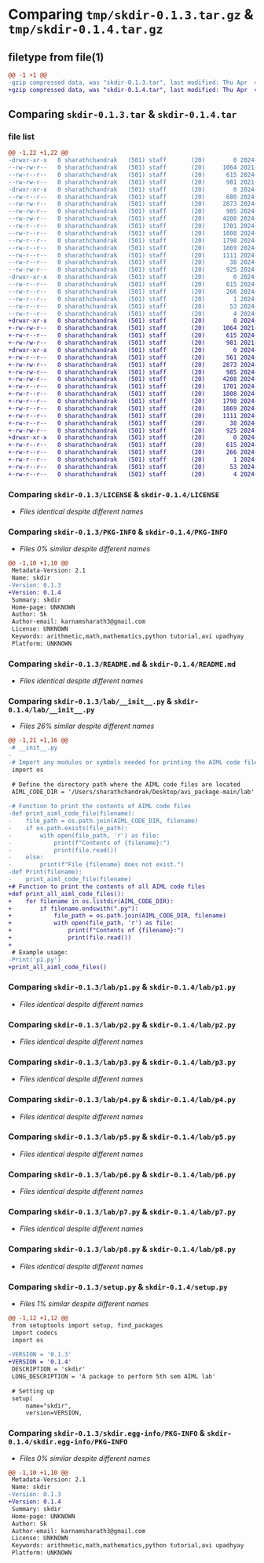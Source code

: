 # Comparing `tmp/skdir-0.1.3.tar.gz` & `tmp/skdir-0.1.4.tar.gz`

## filetype from file(1)

```diff
@@ -1 +1 @@
-gzip compressed data, was "skdir-0.1.3.tar", last modified: Thu Apr  4 02:59:59 2024, max compression
+gzip compressed data, was "skdir-0.1.4.tar", last modified: Thu Apr  4 03:05:57 2024, max compression
```

## Comparing `skdir-0.1.3.tar` & `skdir-0.1.4.tar`

### file list

```diff
@@ -1,22 +1,22 @@
-drwxr-xr-x   0 sharathchandrak   (501) staff       (20)        0 2024-04-04 02:59:59.467301 skdir-0.1.3/
--rw-rw-r--   0 sharathchandrak   (501) staff       (20)     1064 2021-07-27 04:28:46.000000 skdir-0.1.3/LICENSE
--rw-r--r--   0 sharathchandrak   (501) staff       (20)      615 2024-04-04 02:59:59.467120 skdir-0.1.3/PKG-INFO
--rw-rw-r--   0 sharathchandrak   (501) staff       (20)      981 2021-07-27 04:28:46.000000 skdir-0.1.3/README.md
-drwxr-xr-x   0 sharathchandrak   (501) staff       (20)        0 2024-04-04 02:59:59.465758 skdir-0.1.3/lab/
--rw-r--r--   0 sharathchandrak   (501) staff       (20)      680 2024-04-04 02:52:48.000000 skdir-0.1.3/lab/__init__.py
--rw-rw-r--   0 sharathchandrak   (501) staff       (20)     2873 2024-04-03 16:35:15.000000 skdir-0.1.3/lab/p1.py
--rw-rw-r--   0 sharathchandrak   (501) staff       (20)      985 2024-04-03 16:35:24.000000 skdir-0.1.3/lab/p2.py
--rw-rw-r--   0 sharathchandrak   (501) staff       (20)     4208 2024-04-03 16:35:34.000000 skdir-0.1.3/lab/p3.py
--rw-r--r--   0 sharathchandrak   (501) staff       (20)     1701 2024-04-03 16:36:03.000000 skdir-0.1.3/lab/p4.py
--rw-r--r--   0 sharathchandrak   (501) staff       (20)     1808 2024-04-03 16:36:40.000000 skdir-0.1.3/lab/p5.py
--rw-r--r--   0 sharathchandrak   (501) staff       (20)     1798 2024-04-03 16:36:57.000000 skdir-0.1.3/lab/p6.py
--rw-r--r--   0 sharathchandrak   (501) staff       (20)     1869 2024-04-03 16:37:20.000000 skdir-0.1.3/lab/p7.py
--rw-r--r--   0 sharathchandrak   (501) staff       (20)     1111 2024-04-03 16:38:04.000000 skdir-0.1.3/lab/p8.py
--rw-r--r--   0 sharathchandrak   (501) staff       (20)       38 2024-04-04 02:59:59.467380 skdir-0.1.3/setup.cfg
--rw-rw-r--   0 sharathchandrak   (501) staff       (20)      925 2024-04-04 02:59:55.000000 skdir-0.1.3/setup.py
-drwxr-xr-x   0 sharathchandrak   (501) staff       (20)        0 2024-04-04 02:59:59.466831 skdir-0.1.3/skdir.egg-info/
--rw-r--r--   0 sharathchandrak   (501) staff       (20)      615 2024-04-04 02:59:59.000000 skdir-0.1.3/skdir.egg-info/PKG-INFO
--rw-r--r--   0 sharathchandrak   (501) staff       (20)      266 2024-04-04 02:59:59.000000 skdir-0.1.3/skdir.egg-info/SOURCES.txt
--rw-r--r--   0 sharathchandrak   (501) staff       (20)        1 2024-04-04 02:59:59.000000 skdir-0.1.3/skdir.egg-info/dependency_links.txt
--rw-r--r--   0 sharathchandrak   (501) staff       (20)       53 2024-04-04 02:59:59.000000 skdir-0.1.3/skdir.egg-info/requires.txt
--rw-r--r--   0 sharathchandrak   (501) staff       (20)        4 2024-04-04 02:59:59.000000 skdir-0.1.3/skdir.egg-info/top_level.txt
+drwxr-xr-x   0 sharathchandrak   (501) staff       (20)        0 2024-04-04 03:05:57.010275 skdir-0.1.4/
+-rw-rw-r--   0 sharathchandrak   (501) staff       (20)     1064 2021-07-27 04:28:46.000000 skdir-0.1.4/LICENSE
+-rw-r--r--   0 sharathchandrak   (501) staff       (20)      615 2024-04-04 03:05:57.010064 skdir-0.1.4/PKG-INFO
+-rw-rw-r--   0 sharathchandrak   (501) staff       (20)      981 2021-07-27 04:28:46.000000 skdir-0.1.4/README.md
+drwxr-xr-x   0 sharathchandrak   (501) staff       (20)        0 2024-04-04 03:05:57.008728 skdir-0.1.4/lab/
+-rw-r--r--   0 sharathchandrak   (501) staff       (20)      561 2024-04-04 03:05:16.000000 skdir-0.1.4/lab/__init__.py
+-rw-rw-r--   0 sharathchandrak   (501) staff       (20)     2873 2024-04-03 16:35:15.000000 skdir-0.1.4/lab/p1.py
+-rw-rw-r--   0 sharathchandrak   (501) staff       (20)      985 2024-04-03 16:35:24.000000 skdir-0.1.4/lab/p2.py
+-rw-rw-r--   0 sharathchandrak   (501) staff       (20)     4208 2024-04-03 16:35:34.000000 skdir-0.1.4/lab/p3.py
+-rw-r--r--   0 sharathchandrak   (501) staff       (20)     1701 2024-04-03 16:36:03.000000 skdir-0.1.4/lab/p4.py
+-rw-r--r--   0 sharathchandrak   (501) staff       (20)     1808 2024-04-03 16:36:40.000000 skdir-0.1.4/lab/p5.py
+-rw-r--r--   0 sharathchandrak   (501) staff       (20)     1798 2024-04-03 16:36:57.000000 skdir-0.1.4/lab/p6.py
+-rw-r--r--   0 sharathchandrak   (501) staff       (20)     1869 2024-04-03 16:37:20.000000 skdir-0.1.4/lab/p7.py
+-rw-r--r--   0 sharathchandrak   (501) staff       (20)     1111 2024-04-03 16:38:04.000000 skdir-0.1.4/lab/p8.py
+-rw-r--r--   0 sharathchandrak   (501) staff       (20)       38 2024-04-04 03:05:57.010351 skdir-0.1.4/setup.cfg
+-rw-rw-r--   0 sharathchandrak   (501) staff       (20)      925 2024-04-04 03:05:52.000000 skdir-0.1.4/setup.py
+drwxr-xr-x   0 sharathchandrak   (501) staff       (20)        0 2024-04-04 03:05:57.009773 skdir-0.1.4/skdir.egg-info/
+-rw-r--r--   0 sharathchandrak   (501) staff       (20)      615 2024-04-04 03:05:56.000000 skdir-0.1.4/skdir.egg-info/PKG-INFO
+-rw-r--r--   0 sharathchandrak   (501) staff       (20)      266 2024-04-04 03:05:57.000000 skdir-0.1.4/skdir.egg-info/SOURCES.txt
+-rw-r--r--   0 sharathchandrak   (501) staff       (20)        1 2024-04-04 03:05:56.000000 skdir-0.1.4/skdir.egg-info/dependency_links.txt
+-rw-r--r--   0 sharathchandrak   (501) staff       (20)       53 2024-04-04 03:05:57.000000 skdir-0.1.4/skdir.egg-info/requires.txt
+-rw-r--r--   0 sharathchandrak   (501) staff       (20)        4 2024-04-04 03:05:57.000000 skdir-0.1.4/skdir.egg-info/top_level.txt
```

### Comparing `skdir-0.1.3/LICENSE` & `skdir-0.1.4/LICENSE`

 * *Files identical despite different names*

### Comparing `skdir-0.1.3/PKG-INFO` & `skdir-0.1.4/PKG-INFO`

 * *Files 0% similar despite different names*

```diff
@@ -1,10 +1,10 @@
 Metadata-Version: 2.1
 Name: skdir
-Version: 0.1.3
+Version: 0.1.4
 Summary: skdir
 Home-page: UNKNOWN
 Author: Sk
 Author-email: karnamsharath3@gmail.com
 License: UNKNOWN
 Keywords: arithmetic,math,mathematics,python tutorial,avi upadhyay
 Platform: UNKNOWN
```

### Comparing `skdir-0.1.3/README.md` & `skdir-0.1.4/README.md`

 * *Files identical despite different names*

### Comparing `skdir-0.1.3/lab/__init__.py` & `skdir-0.1.4/lab/__init__.py`

 * *Files 26% similar despite different names*

```diff
@@ -1,21 +1,16 @@
-# __init__.py
-
-# Import any modules or symbols needed for printing the AIML code files
 import os
 
 # Define the directory path where the AIML code files are located
 AIML_CODE_DIR = '/Users/sharathchandrak/Desktop/avi_package-main/lab'
 
-# Function to print the contents of AIML code files
-def print_aiml_code_file(filename):
-    file_path = os.path.join(AIML_CODE_DIR, filename)
-    if os.path.exists(file_path):
-        with open(file_path, 'r') as file:
-            print(f"Contents of {filename}:")
-            print(file.read())
-    else:
-        print(f"File {filename} does not exist.")
-def Print(filename):
-    print_aiml_code_file(filename)
+# Function to print the contents of all AIML code files
+def print_all_aiml_code_files():
+    for filename in os.listdir(AIML_CODE_DIR):
+        if filename.endswith(".py"):
+            file_path = os.path.join(AIML_CODE_DIR, filename)
+            with open(file_path, 'r') as file:
+                print(f"Contents of {filename}:")
+                print(file.read())
+
 # Example usage:
-Print('p1.py') 
+print_all_aiml_code_files()
```

### Comparing `skdir-0.1.3/lab/p1.py` & `skdir-0.1.4/lab/p1.py`

 * *Files identical despite different names*

### Comparing `skdir-0.1.3/lab/p2.py` & `skdir-0.1.4/lab/p2.py`

 * *Files identical despite different names*

### Comparing `skdir-0.1.3/lab/p3.py` & `skdir-0.1.4/lab/p3.py`

 * *Files identical despite different names*

### Comparing `skdir-0.1.3/lab/p4.py` & `skdir-0.1.4/lab/p4.py`

 * *Files identical despite different names*

### Comparing `skdir-0.1.3/lab/p5.py` & `skdir-0.1.4/lab/p5.py`

 * *Files identical despite different names*

### Comparing `skdir-0.1.3/lab/p6.py` & `skdir-0.1.4/lab/p6.py`

 * *Files identical despite different names*

### Comparing `skdir-0.1.3/lab/p7.py` & `skdir-0.1.4/lab/p7.py`

 * *Files identical despite different names*

### Comparing `skdir-0.1.3/lab/p8.py` & `skdir-0.1.4/lab/p8.py`

 * *Files identical despite different names*

### Comparing `skdir-0.1.3/setup.py` & `skdir-0.1.4/setup.py`

 * *Files 1% similar despite different names*

```diff
@@ -1,12 +1,12 @@
 from setuptools import setup, find_packages
 import codecs
 import os
 
-VERSION = '0.1.3'
+VERSION = '0.1.4'
 DESCRIPTION = 'skdir'
 LONG_DESCRIPTION = 'A package to perform 5th sem AIML lab'
 
 # Setting up
 setup(
     name="skdir",
     version=VERSION,
```

### Comparing `skdir-0.1.3/skdir.egg-info/PKG-INFO` & `skdir-0.1.4/skdir.egg-info/PKG-INFO`

 * *Files 0% similar despite different names*

```diff
@@ -1,10 +1,10 @@
 Metadata-Version: 2.1
 Name: skdir
-Version: 0.1.3
+Version: 0.1.4
 Summary: skdir
 Home-page: UNKNOWN
 Author: Sk
 Author-email: karnamsharath3@gmail.com
 License: UNKNOWN
 Keywords: arithmetic,math,mathematics,python tutorial,avi upadhyay
 Platform: UNKNOWN
```

